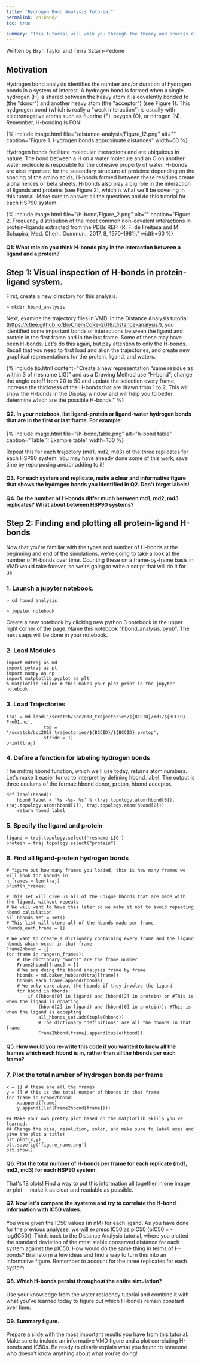 ```yaml
---
title: "Hydrogen Bond Analysis Tutorial"
permalink: /h-bond/
toc: true

summary: "This tutorial will walk you through the theory and process of using hydrogen bond analysis to investigate your system of interest."
---
```

Written by Bryn Taylor and Terra Sztain-Pedone

## Motivation

Hydrogen bond analysis identifies the number and/or duration of hydrogen bonds in a system of interest. A hydrogen bond is formed when a single hydrogen (H) is shared between the heavy atom it is covalently bonded to (the "donor") and another heavy atom (the "acceptor") (see Figure 1). This hydgrogen bond (which is really a "weak interaction") is usually with electronegative atoms such as fluorine (F), oxygen (O), or nitrogen (N). Remember, H-bonding is FON!  

{% include image.html file="/distance-analysis/Figure_12.png" alt="" caption="Figure 1. Hydrogen bonds approximate distances" width=60 %}

Hydrogen bonds facilitate molecular interactions and are ubiquitous in nature. The bond between a H on a water molecule and an O on another water molecule is resposible for the cohesive property of water. H-bonds are also important for the secondary structure of proteins: depending on the spacing of the amino acids, H-bonds formed between these residues create alpha helices or beta sheets. H-bonds also play a big role in the interaction of ligands and proteins (see Figure 2), which is what we'll be covering in this tutorial.  Make sure to answer all the questions and do this tutorial for each HSP90 system. 

{% include image.html file="/h-bond/Figure_2.png" alt="" caption="Figure 2. Frequency distribution of the most common non-covalent interactions in protein–ligands extracted from the PDBs REF: (R. F. de Freitasa and M. Schapira, Med. Chem. Commun., 2017, 8, 1970-1981)." width=60 %}

#### Q1: What role do you think H-bonds play in the interaction between a ligand and a protein? 

## Step 1: Visual inspection of H-bonds in protein-ligand system. 

First, create a new directory for this analysis.

```
> mkdir hbond_analysis
```

Next, examine the trajectory files in VMD. In the Distance Analysis tutorial (https://ctlee.github.io/BioChemCoRe-2018/distance-analysis/), you identified some important bonds or interactions between the ligand and protein in the first frame and in the last frame. Some of these may have been H-bonds. Let's do this again, but pay attention to only the H-bonds. Recall that you need to first load and align the trajectories, and create new graphical representations for the protein, ligand, and waters. 

{% include tip.html content="Create a new representation “same residue as within 3 of (resname LIG)” and as a Drawing Method use “H-bond”; change the angle cutoff from 20 to 50 and update the selection every frame; increase the thickness of the H-bonds that are drawn from 1 to 2. This will show the H-bonds in the Display window and will help you to better determine which are the possible H-bonds." %}

#### Q2.  In your notebook, list ligand-protein or ligand-water hydrogen bonds that are in the first or last frame. For example: 

{% include image.html file="/h-bond/table.png" alt="h-bond table" caption="Table 1: Example table" width=100 %}

Repeat this for each trajectory (md1, md2, md3) of the three replicates for each HSP90 system. You may have already done some of this work; save time by repurposing and/or adding to it! 

#### Q3. For each system and replicate, make a clear and informative figure that shows the hydrogen bonds you identified in Q2. Don't forget labels! 

#### Q4. Do the number of H-bonds differ much between md1, md2, md3 replicates? What about between HSP90 systems? 

## Step 2: Finding and plotting all protein-ligand H-bonds

Now that you're familiar with the types and number of H-bonds at the beginning and end of the simulations, we're going to take a look at the number of H-bonds over time. Counting these on a frame-by-frame basis in VMD would take forever, so we're going to write a script that will do it for us. 

### 1. Launch a jupyter notebook. 

```
> cd hbond_analysis

> jupyter notebook 
```
Create a new notebook by clicking new python 3 notebook in the upper right corner of the page. Name this notebook "hbond_analysis.ipynb". The next steps will be done in your notebook.

### 2. Load Modules 
```
import mdtraj as md
import pytraj as pt
import numpy as np
import matplotlib.pyplot as plt
% matplotlib inline # this makes your plot print in the jupyter notebook
```

### 3. Load Trajectories
```
traj = md.load('/scratch/bcc2018_trajectories/${BCCID}/md1/${BCCID}-Pro01.nc', 
              top = '/scratch/bcc2018_trajectories/${BCCID}/${BCCID}.prmtop', 
              stride = 1)
print(traj)
```

### 4. Define a function for labeling hydrogen bonds
The mdtraj hbond function, which we'll use today, returns atom numbers. Let's make it easier for us to interpret by defining hbond_label. The output is three coulums of the format: hbond donor, proton, hbond acceptor.
```
def label(hbond):
    hbond_label = '%s -%s- %s' % (traj.topology.atom(hbond[0]), traj.topology.atom(hbond[1]), traj.topology.atom(hbond[2]))
    return hbond_label
```

### 5. Specify the ligand and protein
```
ligand = traj.topology.select('resname LIG') 
protein = traj.topology.select("protein")
```

### 6. Find all ligand-protein hydrogen bonds
```
# figure out how many frames you loaded, this is how many frames we will look for hbonds in 
n_frames = len(traj)
print(n_frames)
```

```
# This set will give us all of the unique hbonds that are made with the ligand, without repeats
# We will want to have this later so we make it not to avoid repeating hbond calculation 
all_hbonds_set = set()
# This list will store all of the hbonds made per frame
hbonds_each_frame = []
```

```
# We want to create a dictionary containing every frame and the ligand hbonds which occur in that frame
Frame2hbond = {}
for frame in range(n_frames):
    # The dictionary "words" are the frame number
    Frame2hbond[frame] = [] 
    # We are doing the hbond analysis frame by frame
    hbonds = md.baker_hubbard(traj[frame]) 
    hbonds_each_frame.append(hbonds)
    # We only care about the hbonds if they involve the ligand 
    for hbond in hbonds:
        if ((hbond[0] in ligand) and (hbond[2] in protein) or #This is when the ligand is donating 
            (hbond[2] in ligand) and (hbond[0] in protein)): #This is when the ligand is accepting             
            all_hbonds_set.add(tuple(hbond))
            # The dictionary "definitions" are all the hbonds in that frame
            Frame2hbond[frame].append(tuple(hbond))  
```
#### Q5. How would you re-write this code if you wanted to know all the frames which each hbond is in, rather than all the hbonds per each frame?

### 7. Plot the total number of hydrogen bonds per frame
```
x = [] # these are all the frames
y = [] # this is the total number of hbonds in that frame 
for frame in Frame2hbond:
    x.append(frame)
    y.append((len(Frame2hbond[frame])))

## Make your own pretty plot based on the matplotlib skills you've learned.
## Change the size, resolution, color, and make sure to label axes and give the plot a title! 
plt.plot(x,y)
plt.savefig('figure_name.png')
plt.show()
```

#### Q6. Plot the total number of H-bonds per frame for each replicate (md1, md2, md3) for each HSP90 system. 
That's 18 plots! Find a way to put this information all together in one image or plot -- make it as clear and readable as possible.  

#### Q7. Now let's compare the systems and try to correlate the H-bond information with IC50 values. 
You were given the IC50 values (in nM) for each ligand. As you have done for the previous analyses, we will express IC50 as pIC50 (pIC50 = -log(IC50)). Think back to the Distance Analysis tutorial, where you plotted the standard deviation of the most stable conserved distance for each system against the pIC50. How would do the same thing in terms of H-bonds? Brainstorm a few ideas and find a way to turn this into an informative figure. Remember to account for the three replicates for each system. 

#### Q8. Which H-bonds persist throughout the entire simulation? 
Use your knowledge from the water residency tutorial and combine it with what you've learned today to figure out which H-bonds remain constant over time. 

#### Q9. Summary figure. 
Prepare a slide with the most important results you have from this tutorial. Make sure to include an informative VMD figure and a plot correlating H-bonds and IC50s. Be ready to clearly explain what you found to someone who doesn't know anything about what you're doing! 
